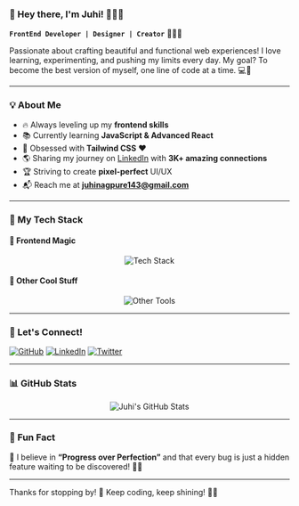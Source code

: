 ### 🌸 Hey there, I'm Juhi! 👩‍💻✨

**`FrontEnd Developer | Designer | Creator`** 💜🎨🚀

Passionate about crafting beautiful and functional web experiences! I love learning, experimenting, and pushing my limits every day. My goal? To become the best version of myself, one line of code at a time. 💻💖

---

### 💡 About Me

- 🔥 Always leveling up my **frontend skills**
- 📚 Currently learning **JavaScript & Advanced React**
- 🎨 Obsessed with **Tailwind CSS** ❤️
- 🌎 Sharing my journey on [LinkedIn](https://www.linkedin.com/in/juhi-nagpure-38108b21b/) with **3K+ amazing connections**
- 🏆 Striving to create **pixel-perfect** UI/UX
- 📬 Reach me at **juhinagpure143@gmail.com**

---

### 🎨 My Tech Stack

#### 🌈 Frontend Magic

<div align="center">
<img src="https://skillicons.dev/icons?i=react,js,html,css,tailwind,sass,bootstrap,figma,canva" alt="Tech Stack" />
</div>

#### 🚀 Other Cool Stuff

<div align="center">
<img src="https://skillicons.dev/icons?i=git,github,vscode,nodejs" alt="Other Tools" />
</div>

---

### 🌟 Let's Connect!

[![GitHub](https://img.shields.io/badge/GitHub-%23181717.svg?&style=for-the-badge&logo=github&logoColor=white)](https://github.com/juhinagpure)
[![LinkedIn](https://img.shields.io/badge/LinkedIn-%230077B5.svg?&style=for-the-badge&logo=linkedin&logoColor=white)](https://www.linkedin.com/in/juhi-nagpure-38108b21b/)
[![Twitter](https://img.shields.io/badge/Twitter-%231DA1F2.svg?&style=for-the-badge&logo=twitter&logoColor=white)](https://twitter.com/JuhiNagpure)

---

### 📊 GitHub Stats

<div align="center">
  <img src="https://github-readme-stats.vercel.app/api?username=juhinagpure&show_icons=true&theme=radical" alt="Juhi's GitHub Stats" />
</div>

---

### 🎯 Fun Fact

💖 I believe in **“Progress over Perfection”** and that every bug is just a hidden feature waiting to be discovered! 🐞✨

---

Thanks for stopping by! 🌸 Keep coding, keep shining! 🚀💜

